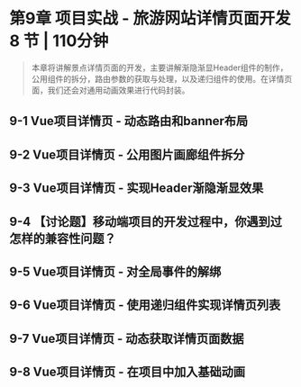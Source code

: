 # 第9章 项目实战 - 旅游网站详情页面开发 8 节 | 110分钟
    
> 本章将讲解景点详情页面的开发，主要讲解渐隐渐显Header组件的制作，公用组件的拆分，路由参数的获取与处理，以及递归组件的使用。在详情页面，我们还会对通用动画效果进行代码封装。
    
## 9-1 Vue项目详情页 - 动态路由和banner布局




## 9-2 Vue项目详情页 - 公用图片画廊组件拆分




## 9-3 Vue项目详情页 - 实现Header渐隐渐显效果




## 9-4 【讨论题】移动端项目的开发过程中，你遇到过怎样的兼容性问题？




## 9-5 Vue项目详情页 - 对全局事件的解绑




## 9-6 Vue项目详情页 - 使用递归组件实现详情页列表




## 9-7 Vue项目详情页 - 动态获取详情页面数据




## 9-8 Vue项目详情页 - 在项目中加入基础动画




    
